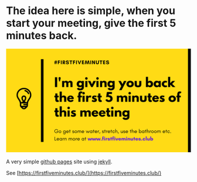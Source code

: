 # The idea here is simple, when you start your meeting, give the first 5 minutes back.

![sharescreen](/assets/images/sharescreen.png)

A very simple [github pages](https://pages.github.com/) site using [jekyll](https://jekyllrb.com/).

See [https://firstfiveminutes.club/](https://firstfiveminutes.club/)